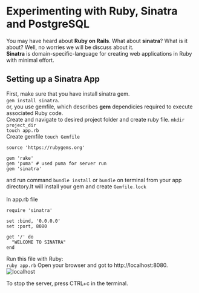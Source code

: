 # Experimenting with Ruby, Sinatra and PostgreSQL
You may have heard about **Ruby on Rails**. What about **sinatra**? What is it about?
Well, no worries we will be discuss about it.<br>
**Sinatra** is domain-specific-language for creating web applications in Ruby with minimal effort.

## Setting up a Sinatra App
First, make sure that you have install sinatra gem.<br>
`gem install sinatra`.<br>
or, you use gemfile, which describes **gem** dependicies required to execute associated Ruby code.<br>
Create and navigate to desired project folder and create ruby file.
`mkdir project_dir`<br>
`touch app.rb`<br>
Create gemfile `touch Gemfile` <br>
    
    source 'https://rubygems.org'

    gem 'rake'
    gem 'puma' # used puma for server run
    gem 'sinatra'
and run command `bundle install` or  `bundle` on terminal from your app directory.It will install your gem and create `Gemfile.lock`<br><br>
In app.rb file<br>
    
    require 'sinatra'

    set :bind, '0.0.0.0'
    set :port, 8080

    get '/' do
      "WELCOME TO SINATRA"
    end   

Run this file with Ruby:<br>
`ruby app.rb`
Open your browser and got to  http://localhost:8080. <br>
![localhost](https://user-images.githubusercontent.com/53853226/160815103-b3ea6d93-3c9a-42b3-ab61-dcf06e81cfd0.png)

To stop the server, press CTRL+c in the terminal.

